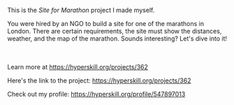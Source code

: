 This is the *Site for Marathon* project I made myself.


<p>You were hired by an NGO to build a site for one of the marathons in London. There are certain requirements, the site must show the distances, weather, and the map of the marathon. Sounds interesting? Let's dive into it!</p><br/><br/>Learn more at <a href="https://hyperskill.org/projects/362?utm_source=ide&utm_medium=ide&utm_campaign=ide&utm_content=project-card">https://hyperskill.org/projects/362</a>

Here's the link to the project: https://hyperskill.org/projects/362

Check out my profile: https://hyperskill.org/profile/547897013